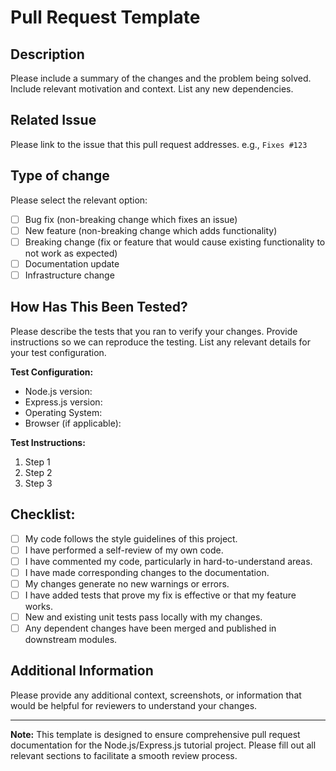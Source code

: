 # Pull Request Template

## Description

Please include a summary of the changes and the problem being solved. Include relevant motivation and context. List any new dependencies.

## Related Issue

Please link to the issue that this pull request addresses. e.g., `Fixes #123`

## Type of change

Please select the relevant option:

- [ ] Bug fix (non-breaking change which fixes an issue)
- [ ] New feature (non-breaking change which adds functionality)  
- [ ] Breaking change (fix or feature that would cause existing functionality to not work as expected)
- [ ] Documentation update
- [ ] Infrastructure change

## How Has This Been Tested?

Please describe the tests that you ran to verify your changes. Provide instructions so we can reproduce the testing. List any relevant details for your test configuration.

**Test Configuration:**
- Node.js version:
- Express.js version:
- Operating System:
- Browser (if applicable):

**Test Instructions:**
1. Step 1
2. Step 2
3. Step 3

## Checklist:

- [ ] My code follows the style guidelines of this project.
- [ ] I have performed a self-review of my own code.
- [ ] I have commented my code, particularly in hard-to-understand areas.
- [ ] I have made corresponding changes to the documentation.
- [ ] My changes generate no new warnings or errors.
- [ ] I have added tests that prove my fix is effective or that my feature works.
- [ ] New and existing unit tests pass locally with my changes.
- [ ] Any dependent changes have been merged and published in downstream modules.

## Additional Information

Please provide any additional context, screenshots, or information that would be helpful for reviewers to understand your changes.

---

**Note:** This template is designed to ensure comprehensive pull request documentation for the Node.js/Express.js tutorial project. Please fill out all relevant sections to facilitate a smooth review process.